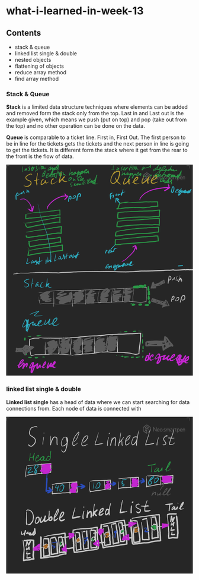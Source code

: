 # what-i-learned-in-week-13

## Contents

* stack & queue
* linked list single & double
* nested objects
* flattening of objects
* reduce array method
* find array method

### Stack & Queue

**Stack** is a limited data structure techniques where elements can be added and removed form the stack only from the top. Last in and Last out is the example given, which means we push (put on top) and pop (take out from the top) and no other operation can be done on the data.  
  
**Queue** is comparable to a ticket line. First in, First Out. The first person to be in line for the tickets gets the tickets and the next person in line is going to get the tickets. It is different form the stack where it get from the rear to the front is the flow of data. 

![Stacks and Queues](stacks_queues.png)


### linked list single & double  

**Linked list single** has a head of data where we can start searching for data connections from. Each node of data is connected with 

![](linked_lists.png)